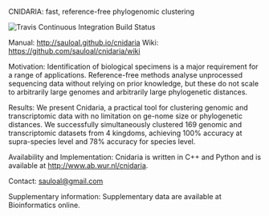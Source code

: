 CNIDARIA: fast, reference-free phylogenomic clustering

![Travis Continuous Integration Build Status](https://travis-ci.org/sauloal/cnidaria.svg?branch=master "Travis Continuous Integration Build Status")

Manual: http://sauloal.github.io/cnidaria
Wiki: https://github.com/sauloal/cnidaria/wiki

Motivation: Identification of biological specimens is a major requirement 
for a range of applications. Reference-free methods analyse unprocessed 
sequencing data without relying on prior knowledge, but these do not scale 
to arbitrarily large genomes and arbitrarily large phylogenetic distances.

Results: We present Cnidaria, a practical tool for clustering genomic and 
transcriptomic data with no limitation on ge-nome size or phylogenetic 
distances. We successfully simultaneously clustered 169 genomic and 
transcriptomic datasets from 4 kingdoms, achieving 100% accuracy at 
supra-species level and 78% accuracy for species level.

Availability and Implementation: Cnidaria is written in C++ and Python and 
is available at http://www.ab.wur.nl/cnidaria.

Contact: sauloal@gmail.com

Supplementary information: Supplementary data are available at 
Bioinformatics online.


